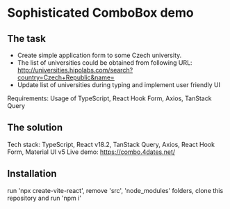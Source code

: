 # Sophisticated ComboBox demo

## The task

-   Create simple application form to some Czech university. 
-   The list of universities could be obtained from following URL:
    http://universities.hipolabs.com/search?country=Czech+Republic&name=
-   Update list of universities during typing and implement user friendly UI

Requirements: Usage of TypeScript, React Hook Form, Axios, TanStack Query

## The solution
Tech stack: TypeScript, React v18.2, TanStack Query, Axios, React Hook Form, Material UI v5
Live demo: https://combo.4dates.net/

## Installation
run 'npx create-vite-react', remove 'src', 'node_modules' folders, clone this repository and run 'npm i'